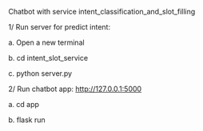 Chatbot with service intent_classification_and_slot_filling

1/ Run server for predict intent:

  a. Open a new terminal
  
  b. cd intent_slot_service
  
  c. python server.py

2/ Run chatbot app: http://127.0.0.1:5000

  a. cd app
  
  b. flask run

